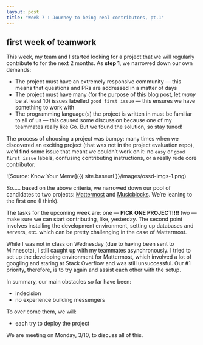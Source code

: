 ```yaml
---
layout: post
title: "Week 7 : Journey to being real contributors, pt.1"
---
```


## first week of teamwork

This week, my team and I started looking for a project that we will regularly contribute to for the next 2 months. As **step 1**, we narrowed down our own demands:

- The project must have an extremely responsive community — this means that questions and PRs are addressed in a matter of days
- The project must have many (for the purpose of this blog post, let *many* be at least 10) issues labelled `good first issue` — this ensures we have something to work with
- The programming language(s) the project is written in must be familiar to all of us — this caused some discussion because one of my teammates really like Go. But we found the solution, so stay tuned!

The process of choosing a project was bumpy: many times when we discovered an exciting project (that was not in the project evaluation repo), we’d find some issue that meant we couldn’t work on it: no `easy` or `good first issue` labels, confusing contributing instructions, or a really rude core contributor.

![Source: Know Your Meme]({{ site.baseurl }}/images/ossd-imgs-1.png)
 

So….. based on the above criteria, we narrowed down our pool of candidates to two projects: [Mattermost][1] and [Musicblocks][2]. We’re leaning to the first one (I think).

The tasks for the upcoming week are: one — **PICK ONE PROJECT!!!!** two — make sure we can start contributing, like, yesterday. The second point involves installing the development environment, setting up databases and servers, etc. which can be pretty challenging in the case of Mattermost.

While I was not in class on Wednesday (due to having been sent to Minnesota), I still caught up with my teammates asynchronously. I tried to set up the developing environment for Mattermost, which involved a lot of googling and staring at Stack Overflow and was still unsuccessful. Our #1 priority, therefore, is to try again and assist each other with the setup.

In summary, our main obstacles so far have been:

- indecision
- no experience building messengers

To over come them, we will:

- each try to deploy the project

We are meeting on Monday, 3/10, to discuss all of this.

[1]: https://github.com/mattermost

[2]: https://github.com/sugarlabs/musicblocks